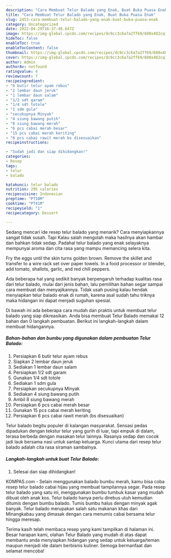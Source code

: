 ```yaml
---
description: "Cara Membuat Telur Balado yang Enak, Buat Buka Puasa Enak"
title: "Cara Membuat Telur Balado yang Enak, Buat Buka Puasa Enak"
slug: 2453-cara-membuat-telur-balado-yang-enak-buat-buka-puasa-enak
category: Uncategorized
date: 2022-04-29T16:37:48.647Z
image: https://img-global.cpcdn.com/recipes/dc9cc3c6a7a2ff69/680x482cq70/telur-balado-foto-resep-utama.jpg
hideToc: false
enableToc: true
enableTocContent: false
thumbnail: https://img-global.cpcdn.com/recipes/dc9cc3c6a7a2ff69/680x482cq70/telur-balado-foto-resep-utama.jpg
cover: https://img-global.cpcdn.com/recipes/dc9cc3c6a7a2ff69/680x482cq70/telur-balado-foto-resep-utama.jpg
author: Admin
authorAv: notfound
ratingvalue: 4
reviewcount: 7
recipeingredient:
- "6 butir telur ayam rebus"
- "2 lembar daun jeruk"
- "1 lembar daun salam"
- "1/2 sdt garam"
- "1/4 sdt totole"
- "1 sdm gula"
- "secukupnya Minyak"
- "4 siung bawang putih"
- "8 siung bawang merah"
- "6 pcs cabai merah besar"
- "15 pcs cabai merah keriting"
- "6 pcs cabai rawit merah bs disesuaikan"
recipeinstructions:

- "Sudah jadi dan siap dihidangkan!"
categories:
- Resep
tags:
- telur
- balado

katakunci: telur balado 
nutrition: 295 calories
recipecuisine: Indonesian
preptime: "PT10M"
cooktime: "PT41M"
recipeyield: "1"
recipecategory: Dessert

---
```



Sedang mencari ide resep telur balado yang menarik? Cara menyiapkannya sangat tidak susah. Tapi Kalau salah mengolah maka hasilnya akan hambar dan bahkan tidak sedap. Padahal telur balado yang enak selayaknya mempunyai aroma dan cita rasa yang mampu memancing selera kita.


Fry the eggs until the skin turns golden brown. Remove the skillet and transfer to a wire rack set over paper towels. In a food processor or blender, add tomato, shallots, garlic, and red chili peppers.

Ada beberapa hal yang sedikit banyak berpengaruh terhadap kualitas rasa dari telur balado, mulai dari jenis bahan, lalu pemilihan bahan segar sampai cara membuat dan menyajikannya. Tidak usah pusing kalau hendak menyiapkan telur balado enak di rumah, karena asal sudah tahu triknya maka hidangan ini dapat menjadi suguhan spesial.


Di bawah ini ada beberapa cara mudah dan praktis untuk membuat telur balado yang siap dikreasikan. Anda bisa membuat Telur Balado memakai 12 bahan dan 0 langkah pembuatan. Berikut ini langkah-langkah dalam membuat hidangannya.

<!--inarticleads1-->

##### Bahan-bahan dan bumbu yang digunakan dalam pembuatan Telur Balado:

1. Persiapkan 6 butir telur ayam rebus
1. Siapkan 2 lembar daun jeruk
1. Sediakan 1 lembar daun salam
1. Persiapkan 1/2 sdt garam
1. Gunakan 1/4 sdt totole
1. Sediakan 1 sdm gula
1. Persiapkan secukupnya Minyak
1. Sediakan 4 siung bawang putih
1. Ambil 8 siung bawang merah
1. Persiapkan 6 pcs cabai merah besar
1. Gunakan 15 pcs cabai merah keriting
1. Persiapkan 6 pcs cabai rawit merah (bs disesuaikan)


Telur balado begitu populer di kalangan masyarakat. Sensasi pedas dipadukan dengan tekstur telur yang gurih di luar, tapi empuk di dalam, terasa berbeda dengan masakan telur lainnya. Rasanya sedap dan cocok jadi lauk bersama nasi untuk santap keluarga. Kunci utama dari resep telur balado adalah cita rasa siraman sambalnya. 

<!--inarticleads2-->

##### Langkah-langkah untuk buat Telur Balado:


1. Selesai dan siap dihidangkan!

KOMPAS.com - Selain menggunakan balado bumbu merah, kamu bisa coba resep telur balado cabai hijau yang membuat tampilannya segar. Pada resep telur balado yang satu ini, menggunakan bumbu tumbuk kasar yang mudah dibuat oleh anak kos. Telur balado hanya perlu direbus utuh kemudian ditumis dengan bumbu balado. Tumis bumbu halus dengan minyak agak banyak. Telur balado merupakan salah satu makanan khas dari Minangkabau yang dimasak dengan cara menumis cabai bersama telur hingga meresap. 

Terima kasih telah membaca resep yang kami tampilkan di halaman ini. Besar harapan kami, olahan Telur Balado yang mudah di atas dapat membantu anda menyiapkan hidangan yang sedap untuk keluarga/teman maupun menjadi ide dalam berbisnis kuliner. Semoga bermanfaat dan selamat mencoba!
